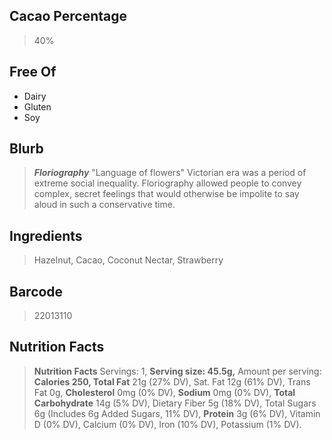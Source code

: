 ## Cacao Percentage
> 40%

## Free Of
- Dairy
- Gluten
- Soy

## Blurb
> ***Floriography*** "Language of flowers"
> Victorian era was a period of extreme social inequality. Floriography allowed people to convey complex, secret feelings that would otherwise be impolite to say aloud in such a conservative time.

## Ingredients
> Hazelnut, Cacao, Coconut Nectar, Strawberry

## Barcode
> 22013110

## Nutrition Facts
> **Nutrition Facts** Servings: 1, **Serving size: 45.5g,** Amount per serving: **Calories 250, Total Fat** 21g (27% DV), Sat. Fat 12g (61% DV), Trans Fat 0g, **Cholesterol** 0mg (0% DV), **Sodium** 0mg (0% DV), **Total Carbohydrate** 14g (5% DV), Dietary Fiber 5g (18% DV), Total Sugars 6g (Includes 6g Added Sugars, 11% DV), **Protein** 3g (6% DV), Vitamin D (0% DV), Calcium (0% DV), Iron (10% DV), Potassium (1% DV).
